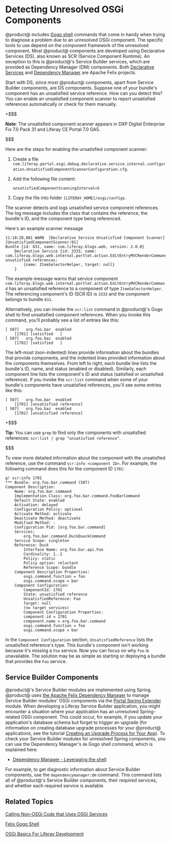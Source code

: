 # Detecting Unresolved OSGi Components [](id=detecting-unresolved-osgi-components)

@product@ includes 
[Gogo shell](/develop/reference/-/knowledge_base/7-0/using-the-felix-gogo-shell) 
commands that come in handy when trying to diagnose a problem due to an 
unresolved OSGi component. The specific tools to use depend on the component 
framework of the unresolved component. Most @product@ components are developed 
using Declarative Services (DS), also known as SCR (Service Component Runtime). 
An exception to this is @product@'s Service Builder services, which are provided 
as Dependency Manager (DM) components. Both 
[Declarative Services](http://felix.apache.org/documentation/subprojects/apache-felix-service-component-runtime.html) 
and 
[Dependency Manager](http://felix.apache.org/documentation/subprojects/apache-felix-dependency-manager.html) 
are Apache Felix projects. 

Start with DS, since most @product@ components, apart from Service Builder
components, are DS components. Suppose one of your bundle's component has an
unsatisfied service reference. How can you detect this? You can enable an
unsatisfied component scanner to report unsatisfied references automatically or
check for them manually.

+$$$

**Note**: The unsatisfied component scanner appears in DXP Digital Enterprise
Fix 7.0 Pack 31 and Liferay CE Portal 7.0 GA5.

$$$

Here are the steps for enabling the unsatisfied component scanner:

1.  Create a file
    `com.liferay.portal.osgi.debug.declarative.service.internal.configuration.UnsatisfiedComponentScannerConfiguration.cfg`. 
2.  Add the following file content:

        unsatisfiedComponentScanningInterval=5

3.  Copy the file into folder `[LIFERAY_HOME]/osgi/configs`.

The scanner detects and logs unsatisfied service component references. The log message includes the class that contains the reference, the bundle's ID, and the component type being referenced. 

Here's an example scanner message

    11:18:28,881 WARN  [Declarative Service Unsatisfied Component Scanner][UnsatisfiedComponentScanner:91]
    Bundle {id: 631, name: com.liferay.blogs.web, version: 2.0.0}
        Declarative Service {id: 3333, name: com.liferay.blogs.web.internal.portlet.action.EditEntryMVCRenderCommand, unsatisfied references:
            {name: ItemSelectorHelper, target: null}
        }

The example message warns that service component
`com.liferay.blogs.web.internal.portlet.action.EditEntryMVCRenderCommand` has an
unsatisfied reference to a component of type `ItemSelectorHelper`. The
referencing component's ID (SCR ID) is `3333` and the component belongs to
bundle `631`. 

Alternatively, you can invoke the `scr:list`  command in @product@'s Gogo shell
to find unsatisfied component references. When you invoke this command, you’ll
probably  see a list of entries like this: 

    [ 507]   org.foo.bar  enabled
        [1701] [satisfied   ]
    [ 507]   org.foo.baz  enabled
        [1702] [satisfied   ]

The left-most (non-indented) lines provide information about the bundles that 
provide components, and the indented lines provided information about the 
components themselves. From left to right, each bundle line lists the bundle's 
ID, name, and status (enabled or disabled). Similarly, each component line lists 
the component's ID and status (satisfied or unsatisfied reference). If you 
invoke the `scr:list` command when some of your bundle's components have 
unsatisfied references, you'll see some entries like this: 

    [ 507]   org.foo.bar  enabled
        [1701] [unsatisfied reference]
    [ 507]   org.foo.baz  enabled
        [1702] [unsatisfied reference]

+$$$

**Tip:** You can use `grep` to find only the components with unsatisfied 
references: `scr:list | grep "unsatisfied reference"`. 

$$$

To view more detailed information about the component with the unsatisfied 
reference, use the command `scr:info <component ID>`. For example, the following 
command does this for the component ID `1701`: 

    g! scr:info 1701
    *** Bundle: org.foo.bar.command (507)
    Component Description:
        Name: org.foo.bar.command
        Implementation Class: org.foo.bar.command.FooBarCommand
        Default State: enabled
        Activation: delayed
        Configuration Policy: optional
        Activate Method: activate
        Deactivate Method: deactivate
        Modified Method: -
        Configuration Pid: [org.foo.bar.command]
        Services:
            org.foo.bar.command.DuckQuackCommand
        Service Scope: singleton
        Reference: Duck
            Interface Name: org.foo.bar.api.Foo
            Cardinality: 1..1
            Policy: static
            Policy option: reluctant
            Reference Scope: bundle
        Component Description Properties:
            osgi.command.function = foo
            osgi.command.scope = bar
        Component Configuration:
            ComponentId: 1701
            State: unsatisfied reference
            UnsatisfiedReference: Foo
            Target: null
            (no target services)
            Component Configuration Properties:
            component.id = 1701
            component.name = org.foo.bar.command
            osgi.command.function = foo
            osgi.command.scope = bar

In the `Component Configuration` section, `UnsatisfiedReference` lists the
unsatisfied reference's type. This bundle's component isn't working because it's
missing a `Foo` service. Now you can focus on why `Foo` is unavailable. The
solution may be as simple as starting or deploying a bundle that provides the
`Foo` service. 

## Service Builder Components [](id=service-builder-components)

@product@'s Service Builder modules are implemented using Spring. @product@ uses 
[the Apache Felix Dependency Manager](http://felix.apache.org/documentation/subprojects/apache-felix-dependency-manager.html) 
to manage Service Builder modules' OSGi components via the 
[Portal Spring Extender](https://github.com/liferay/com-liferay-portal/tree/master/portal-spring-extender) 
module. When developing a Liferay Service Builder application, you might 
encounter a situation where your application has an unresolved Spring-related 
OSGi component. This could occur, for example, if you update your application's 
database schema but forget to trigger an upgrade (for information on creating 
database upgrade processes for your @product@ applications, see the tutorial 
[Creating an Upgrade Process for Your App](https://dev.liferay.com/develop/tutorials/-/knowledge_base/7-0/creating-an-upgrade-process-for-your-app)). 
To check your Service Builder modules for unresolved Spring components, you can 
use the Dependency Manager's `dm` Gogo shell command, which is explained here:  

- [Dependency Manager - Leveraging the shell](http://felix.apache.org/documentation/subprojects/apache-felix-dependency-manager/tutorials/leveraging-the-shell.html)

For example, to get diagnostic information about Service Builder components, use 
the `dependencymanager:dm` command. This command lists all of @product@'s 
Service Builder components, their required services, and whether each required 
service is available. 

## Related Topics [](id=related-topics)

[Calling Non-OSGi Code that Uses OSGi Services](/develop/tutorials/-/knowledge_base/7-0/calling-non-osgi-code-that-uses-osgi-services)

[Felix Gogo Shell](/develop/reference/-/knowledge_base/7-0/using-the-felix-gogo-shell)

[OSGi Basics For Liferay Development](/develop/tutorials/-/knowledge_base/7-0/osgi-basics-for-liferay-development)

